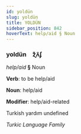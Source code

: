 ```yaml
---
id: yoldün
slug: yoldün
title: YOLDÜN
sidebar_position: 842
hoverText: help/aid § Noun
---
```


### yoldün&emsp;<span kind="abugida">ɀ͊ʌ̃ʄ</span>

*help/aid* **§** Noun

**Verb**: to be help/aid

**Noun**: help/aid

**Modifier**: help/aid-related

Turkish yardım undefined

*Turkic Language Family*